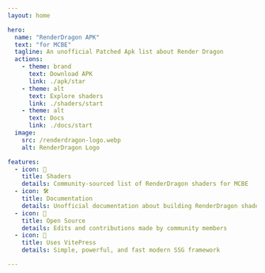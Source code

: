 ```yaml
---
layout: home

hero:
  name: "RenderDragon APK"
  text: "for MCBE"
  tagline: An unofficial Patched Apk list about Render Dragon
  actions:
    - theme: brand
      text: Download APK
      link: ./apk/star
    - theme: alt
      text: Explore shaders
      link: ./shaders/start
    - theme: alt
      text: Docs
      link: ./docs/start
  image:
    src: /renderdragon-logo.webp
    alt: RenderDragon Logo

features:
  - icon: 📃
    title: Shaders
    details: Community-sourced list of RenderDragon shaders for MCBE
  - icon: 🛠️
    title: Documentation
    details: Unofficial documentation about building RenderDragon shaders
  - icon: 📝
    title: Open Source
    details: Edits and contributions made by community members
  - icon: 🚀
    title: Uses VitePress
    details: Simple, powerful, and fast modern SSG framework

---
```

